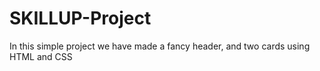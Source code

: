 # SKILLUP-Project
In this simple project we have made a fancy header, and two cards using HTML and CSS
